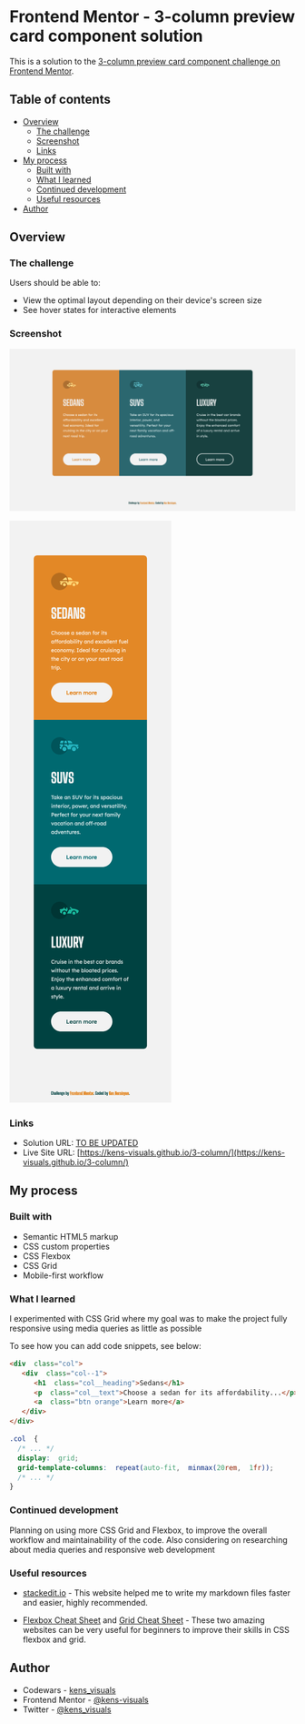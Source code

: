 
# Frontend Mentor - 3-column preview card component solution

This is a solution to the [3-column preview card component challenge on Frontend Mentor](https://www.frontendmentor.io/challenges/3column-preview-card-component-pH92eAR2-). 

## Table of contents

- [Overview](#overview)
  - [The challenge](#the-challenge)
  - [Screenshot](#screenshot)
  - [Links](#links)
- [My process](#my-process)
  - [Built with](#built-with)
  - [What I learned](#what-i-learned)
  - [Continued development](#continued-development)
  - [Useful resources](#useful-resources)
- [Author](#author)


## Overview

### The challenge

Users should be able to:

- View the optimal layout depending on their device's screen size
- See hover states for interactive elements

### Screenshot

![desktop_screenshot](./images/desktop_screenshot.png)

![mobile_screenshot](./images/mobile_screenshot.png)


### Links

- Solution URL: [TO BE UPDATED](https://your-solution-url.com)
- Live Site URL: [https://kens-visuals.github.io/3-column/](https://kens-visuals.github.io/3-column/)

## My process

### Built with

- Semantic HTML5 markup
- CSS custom properties
- CSS Flexbox
- CSS Grid
- Mobile-first workflow


### What I learned

I experimented with CSS Grid where my goal was to make the project fully responsive using media queries as little as possible

To see how you can add code snippets, see below:

```html
<div  class="col">
   <div  class="col--1">
      <h1  class="col__heading">Sedans</h1>
      <p  class="col__text">Choose a sedan for its affordability...</p>
      <a  class="btn orange">Learn more</a>
   </div>
</div>
```
```css
.col  {
  /* ... */
  display:  grid;
  grid-template-columns:  repeat(auto-fit,  minmax(20rem,  1fr));
  /* ... */
}
```


### Continued development

Planning on using more CSS Grid and Flexbox, to improve the overall workflow and maintainability of the code. Also considering on researching about media queries and responsive web development

### Useful resources

- [stackedit.io](https://stackedit.io/) - This website helped me to write my markdown files faster and easier, highly recommended.

- [Flexbox Cheat Sheet](https://yoksel.github.io/flex-cheatsheet/) and [Grid Cheat Sheet](https://yoksel.github.io/grid-cheatsheet/) - These two amazing websites can be very useful for beginners to improve their skills in CSS flexbox and grid.


## Author

- Codewars - [kens_visuals](https://www.codewars.com/users/kens_visuals)
- Frontend Mentor - [@kens-visuals](https://www.frontendmentor.io/profile/kens-visuals)
- Twitter - [@kens_visuals](https://twitter.com/kens_visuals)



